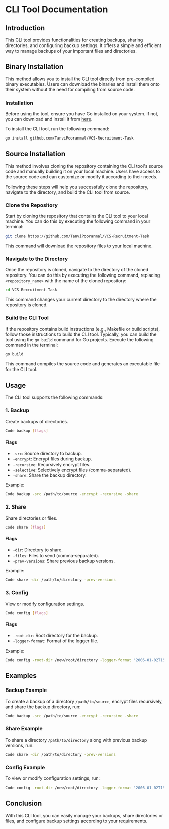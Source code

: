 # CLI Tool Documentation

## Introduction

This CLI tool provides functionalities for creating backups, sharing directories, and configuring backup settings. It offers a simple and efficient way to manage backups of your important files and directories.

## Binary Installation

This method allows you to install the CLI tool directly from pre-compiled binary executables. Users can download the binaries and install them onto their system without the need for compiling from source code.

### Installation

Before using the tool, ensure you have Go installed on your system. If not, you can download and install it from [here](https://golang.org/dl/).

To install the CLI tool, run the following command:

```bash
go install github.com/TanviPooranmal/VCS-Recruitment-Task
```

## Source Installation

This method involves cloning the repository containing the CLI tool's source code and manually building it on your local machine. Users have access to the source code and can customize or modify it according to their needs.

Following these steps will help you successfully clone the repository, navigate to the directory, and build the CLI tool from source.

### Clone the Repository
Start by cloning the repository that contains the CLI tool to your local machine. You can do this by executing the following command in your terminal:

```bash
git clone https://github.com/TanviPooranmal/VCS-Recruitment-Task 
```

This command will download the repository files to your local machine.

### Navigate to the Directory

Once the repository is cloned, navigate to the directory of the cloned repository. You can do this by executing the following command, replacing `<repository_name>` with the name of the cloned repository:

```bash
cd VCS-Recruitment-Task
```

This command changes your current directory to the directory where the repository is cloned.

### Build the CLI Tool

If the repository contains build instructions (e.g., Makefile or build scripts), follow those instructions to build the CLI tool. Typically, you can build the tool using the `go build` command for Go projects. Execute the following command in the terminal:

```bash
go build
```

This command compiles the source code and generates an executable file for the CLI tool.

## Usage

The CLI tool supports the following commands:

### 1. Backup

Create backups of directories.

```bash
Code backup [flags]
```

#### Flags

- `-src`: Source directory to backup.
- `-encrypt`: Encrypt files during backup.
- `-recursive`: Recursively encrypt files.
- `-selective`: Selectively encrypt files (comma-separated).
- `-share`: Share the backup directory.

Example:

```bash
Code backup -src /path/to/source -encrypt -recursive -share
```

### 2. Share

Share directories or files.

```bash
Code share [flags]
```

#### Flags

- `-dir`: Directory to share.
- `-files`: Files to send (comma-separated).
- `-prev-versions`: Share previous backup versions.

Example:

```bash
Code share -dir /path/to/directory -prev-versions
```

### 3. Config

View or modify configuration settings.

```bash
Code config [flags]
```

#### Flags

- `-root-dir`: Root directory for the backup.
- `-logger-format`: Format of the logger file.

Example:

```bash
Code config -root-dir /new/root/directory -logger-format "2006-01-02T15:04:05"
```

## Examples

### Backup Example

To create a backup of a directory `/path/to/source`, encrypt files recursively, and share the backup directory, run:

```bash
Code backup -src /path/to/source -encrypt -recursive -share
```

### Share Example

To share a directory `/path/to/directory` along with previous backup versions, run:

```bash
Code share -dir /path/to/directory -prev-versions
```

### Config Example

To view or modify configuration settings, run:

```bash
Code config -root-dir /new/root/directory -logger-format "2006-01-02T15:04:05"
```

## Conclusion

With this CLI tool, you can easily manage your backups, share directories or files, and configure backup settings according to your requirements.
